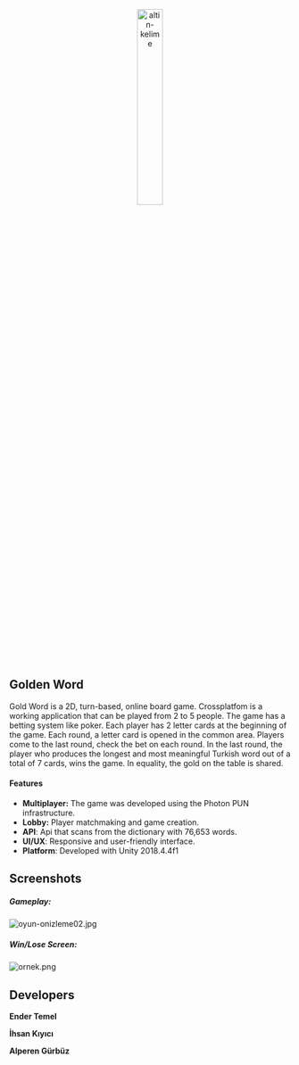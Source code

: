 <div style="text-align:center;">
<img src="https://i.ibb.co/Pzxkbkb/logo-2-oyun.jpg" width="30%" alt="altin-kelime" border="0">
</div>

## Golden Word

Gold Word is a 2D, turn-based, online board game. Crossplatfom is a working application that can be played from 2 to 5 people. The game has a betting system like poker. Each player has 2 letter cards at the beginning of the game. Each round, a letter card is opened in the common area. Players come to the last round, check the bet on each round. In the last round, the player who produces the longest and most meaningful Turkish word out of a total of 7 cards, wins the game. In equality, the gold on the table is shared.

#### Features

- **Multiplayer:** The game was developed using the Photon PUN infrastructure.
- **Lobby:** Player matchmaking and game creation.
- **API**:  Api that scans from the dictionary with 76,653 words.
- **UI/UX**:  Responsive and user-friendly interface.
- **Platform**: Developed with Unity 2018.4.4f1


## Screenshots

##### Gameplay:

<img src="https://s5.gifyu.com/images/oyun-onizleme02.jpg" alt="oyun-onizleme02.jpg" border="0" />

##### Win/Lose Screen:

<img src="https://s5.gifyu.com/images/ornek.png" alt="ornek.png" border="0" />

## Developers
**Ender Temel**

**İhsan Kıyıcı**

**Alperen Gürbüz**



